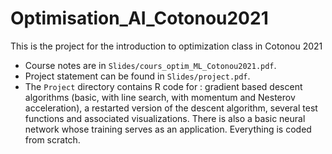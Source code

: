 # Optimisation_AI_Cotonou2021
This is the project for the introduction to optimization class in Cotonou 2021
- Course notes are in `Slides/cours_optim_ML_Cotonou2021.pdf`.
- Project statement can be found in `Slides/project.pdf`.
- The `Project` directory contains R code for : gradient based descent algorithms (basic, with line search, with momentum and Nesterov acceleration), a restarted version of the descent algorithm, several test functions and associated visualizations. There is also a basic neural network whose training serves as an application. Everything is coded from scratch.
